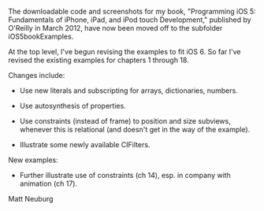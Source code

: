 
The downloadable code and screenshots for my book, "Programming iOS 5: Fundamentals of iPhone, iPad, and iPod touch Development," published by O'Reilly in March 2012, have now been moved off to the subfolder iOS5bookExamples.

At the top level, I've begun revising the examples to fit iOS 6. So far I've revised the existing examples for chapters 1 through 18.

Changes include:

* Use new literals and subscripting for arrays, dictionaries, numbers.

* Use autosynthesis of properties.

* Use constraints (instead of frame) to position and size subviews, whenever this is relational (and doesn't get in the way of the example).

* Illustrate some newly available CIFilters.

New examples:

* Further illustrate use of constraints (ch 14), esp. in company with animation (ch 17).

Matt Neuburg
